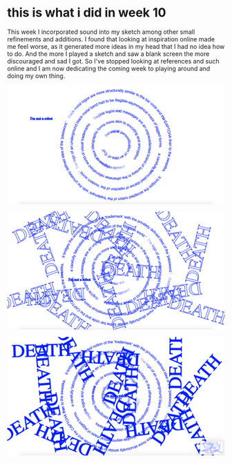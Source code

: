 # this is what i did in week 10

This week I incorporated sound into my sketch among other small refinements and additions. I found that looking at inspiration online made me feel worse, as it generated more ideas in my head that I had no idea how to do. And the more I played a sketch and saw a blank screen the more discouraged and sad I got. So I've stopped looking at references and such online and I am now dedicating the coming week to playing around and doing my own thing. 

![](WIP1.png)

![](WIP2.png)

![](WIP3.png)
